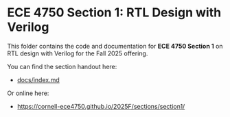 ECE 4750 Section 1: RTL Design with Verilog
==========================================================================

This folder contains the code and documentation for **ECE 4750 Section 1** 
on RTL design with Verilog for the Fall 2025 offering.

You can find the section handout here:

 - [docs/index.md](docs/index.md)

Or online here:

 - https://cornell-ece4750.github.io/2025F/sections/section1/

